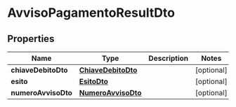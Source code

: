 
# AvvisoPagamentoResultDto

## Properties
Name | Type | Description | Notes
------------ | ------------- | ------------- | -------------
**chiaveDebitoDto** | [**ChiaveDebitoDto**](ChiaveDebitoDto.md) |  |  [optional]
**esito** | [**EsitoDto**](EsitoDto.md) |  |  [optional]
**numeroAvvisoDto** | [**NumeroAvvisoDto**](NumeroAvvisoDto.md) |  |  [optional]



